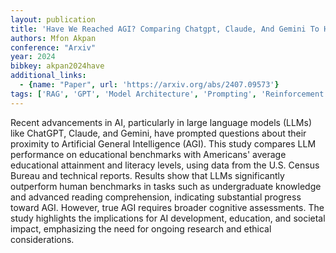 ```yaml
---
layout: publication
title: 'Have We Reached AGI? Comparing Chatgpt, Claude, And Gemini To Human Literacy And Education Benchmarks'
authors: Mfon Akpan
conference: "Arxiv"
year: 2024
bibkey: akpan2024have
additional_links:
  - {name: "Paper", url: 'https://arxiv.org/abs/2407.09573'}
tags: ['RAG', 'GPT', 'Model Architecture', 'Prompting', 'Reinforcement Learning']
---
```

Recent advancements in AI, particularly in large language models (LLMs) like
ChatGPT, Claude, and Gemini, have prompted questions about their proximity to
Artificial General Intelligence (AGI). This study compares LLM performance on
educational benchmarks with Americans' average educational attainment and
literacy levels, using data from the U.S. Census Bureau and technical reports.
Results show that LLMs significantly outperform human benchmarks in tasks such
as undergraduate knowledge and advanced reading comprehension, indicating
substantial progress toward AGI. However, true AGI requires broader cognitive
assessments. The study highlights the implications for AI development,
education, and societal impact, emphasizing the need for ongoing research and
ethical considerations.

